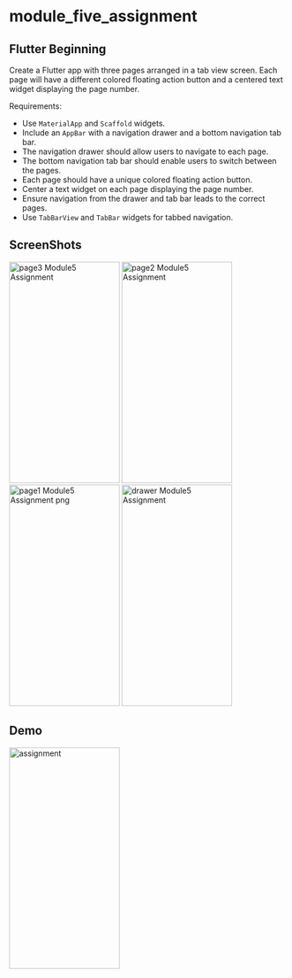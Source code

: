 # module_five_assignment

## Flutter Beginning

Create a Flutter app with three pages arranged in a tab view screen. Each page will have a different colored floating action button and a centered text widget displaying the page number.

Requirements:
- Use `MaterialApp` and `Scaffold` widgets.
- Include an `AppBar` with a navigation drawer and a bottom navigation tab bar.
- The navigation drawer should allow users to navigate to each page.
- The bottom navigation tab bar should enable users to switch between the pages.
- Each page should have a unique colored floating action button.
- Center a text widget on each page displaying the page number.
- Ensure navigation from the drawer and tab bar leads to the correct pages.
- Use `TabBarView` and `TabBar` widgets for tabbed navigation.

## ScreenShots

<img src="https://github.com/musfique113/Flutter_Practice/assets/53111065/b60dc809-0177-4cfb-a649-1888996b96b9" alt="page3 Module5 Assignment" width="200" height="400">
<img src="https://github.com/musfique113/Flutter_Practice/assets/53111065/511c3b50-c677-415c-9c01-de1dbb82a69a" alt="page2 Module5 Assignment" width="200" height="400">
<img src="https://github.com/musfique113/Flutter_Practice/assets/53111065/008b329d-3d9b-491d-ae13-800c6e07bec0" alt="page1 Module5 Assignment png" width="200" height="400">
<img src="https://github.com/musfique113/Flutter_Practice/assets/53111065/8b76bf37-ef76-4209-ad3b-6922057852d3" alt="drawer Module5 Assignment" width="200" height="400">

## Demo

<img src="https://github.com/musfique113/Flutter_Practice/assets/53111065/bf1374e8-f197-4a7c-9fef-998d4bff98e8" alt="assignment" width="200" height="400">


